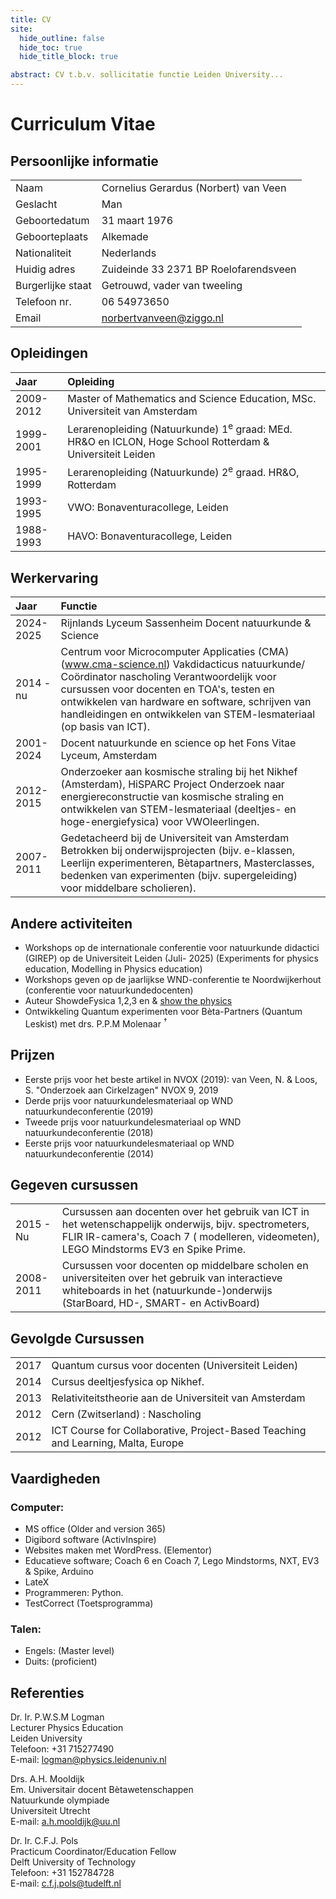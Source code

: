 ```yaml
---
title: CV
site:
  hide_outline: false
  hide_toc: true
  hide_title_block: true

abstract: CV t.b.v. sollicitatie functie Leiden University... 
---
```


# Curriculum Vitae

## Persoonlijke informatie

| | |
| --- | --- |
| Naam | Cornelius Gerardus (Norbert) van Veen |
| Geslacht | Man |
| Geboortedatum | 31 maart 1976 |
| Geboorteplaats | Alkemade |
| Nationaliteit | Nederlands |
| Huidig adres | Zuideinde 33  2371 BP Roelofarendsveen |
| Burgerlijke staat | Getrouwd, vader van tweeling |
| Telefoon nr. | 06 54973650 |
| Email | norbertvanveen@ziggo.nl |

<!-- ![](foto link) -->

## Opleidingen
| Jaar | Opleiding | 
| :--- | :--- | 
| 2009-2012 | Master of Mathematics and Science Education, MSc. Universiteit van Amsterdam |  
| 1999-2001 | Lerarenopleiding (Natuurkunde) $1^{\mathrm{e}}$ graad: MEd. HR\&O en ICLON, Hoge School Rotterdam \& Universiteit Leiden |  
| 1995-1999 | Lerarenopleiding (Natuurkunde) $2^{\mathrm{e}}$ graad. HR\&O, Rotterdam |  
| 1993-1995 | VWO: Bonaventuracollege, Leiden |  
| 1988-1993 | HAVO: Bonaventuracollege, Leiden | 

## Werkervaring

| Jaar | Functie |
| :--- | :--- |
| 2024-2025 | Rijnlands Lyceum Sassenheim Docent natuurkunde \& Science |
| 2014 - nu | Centrum voor Microcomputer Applicaties (CMA) (www.cma-science.nl) Vakdidacticus natuurkunde/ Coördinator nascholing Verantwoordelijk voor cursussen voor docenten en TOA's, testen en ontwikkelen van hardware en software, schrijven van handleidingen en ontwikkelen van STEM-lesmateriaal (op basis van ICT). |
| 2001-2024 | Docent natuurkunde en science op het Fons Vitae Lyceum, Amsterdam |
| 2012-2015 | Onderzoeker aan kosmische straling bij het Nikhef (Amsterdam), HiSPARC Project Onderzoek naar energiereconstructie van kosmische straling en ontwikkelen van STEM-lesmateriaal (deeltjes- en hoge-energiefysica) voor VWOleerlingen. |
| 2007-2011 | Gedetacheerd bij de Universiteit van Amsterdam Betrokken bij onderwijsprojecten (bijv. e-klassen, Leerlijn experimenteren, Bètapartners, Masterclasses, bedenken van experimenten (bijv. supergeleiding) voor middelbare scholieren). |

## Andere activiteiten
- Workshops op de internationale conferentie voor natuurkunde didactici (GIREP) op de Universiteit Leiden (Juli- 2025) (Experiments for physics education, Modelling in Physics education)
- Workshops geven op de jaarlijkse WND-conferentie te Noordwijkerhout (conferentie voor natuurkundedocenten)
- Auteur ShowdeFysica 1,2,3 en \& [show the physics](https://interactivetextbooks.tudelft.nl/showthephysics)
- Ontwikkeling Quantum experimenten voor Bèta-Partners (Quantum Leskist) met drs. P.P.M Molenaar ${ }^{\dagger}$

## Prijzen

- Eerste prijs voor het beste artikel in NVOX (2019): van Veen, N. \& Loos, S. "Onderzoek aan Cirkelzagen" NVOX 9, 2019
- Derde prijs voor natuurkundelesmateriaal op WND natuurkundeconferentie (2019)
- Tweede prijs voor natuurkundelesmateriaal op WND natuurkundeconferentie (2018)
- Eerste prijs voor natuurkundelesmateriaal op WND natuurkundeconferentie (2014)

## Gegeven cursussen

| | |
| :--- | :--- |
| 2015 - Nu | Cursussen aan docenten over het gebruik van ICT in het wetenschappelijk onderwijs, bijv. spectrometers, FLIR IR-camera's, Coach 7 ( modelleren, videometen), LEGO Mindstorms EV3 en Spike Prime. |
| 2008-2011 | Cursussen voor docenten op middelbare scholen en universiteiten over het gebruik van interactieve whiteboards in het (natuurkunde-)onderwijs (StarBoard, HD-, SMART- en ActivBoard) |

## Gevolgde Cursussen

| | |
| :--- | :--- |
| 2017 | Quantum cursus voor docenten (Universiteit Leiden) |
| 2014 | Cursus deeltjesfysica op Nikhef. |
| 2013 | Relativiteitstheorie aan de Universiteit van Amsterdam |
| 2012 | Cern (Zwitserland) : Nascholing |
| 2012 | ICT Course for Collaborative, Project-Based Teaching and Learning, Malta, Europe |

## Vaardigheden
### Computer:

- MS office (Older and version 365)
- Digibord software (ActivInspire)
- Websites maken met WordPress. (Elementor)
- Educatieve software; Coach 6 en Coach 7, Lego Mindstorms, NXT, EV3 \& Spike, Arduino
- LateX
- Programmeren: Python.
- TestCorrect (Toetsprogramma)

### Talen:
- Engels: (Master level)
- Duits: (proficient)

## Referenties
Dr. Ir. P.W.S.M Logman  
Lecturer Physics Education  
Leiden University  
Telefoon: +31 715277490  
E-mail: logman@physics.leidenuniv.nl

Drs. A.H. Mooldijk  
Em. Universitair docent Bètawetenschappen  
Natuurkunde olympiade  
Universiteit Utrecht  
E-mail: a.h.mooldijk@uu.nl  

Dr. Ir. C.F.J. Pols  
Practicum Coordinator/Education Fellow  
Delft University of Technology  
Telefoon: +31 152784728  
E-mail: c.f.j.pols@tudelft.nl  

